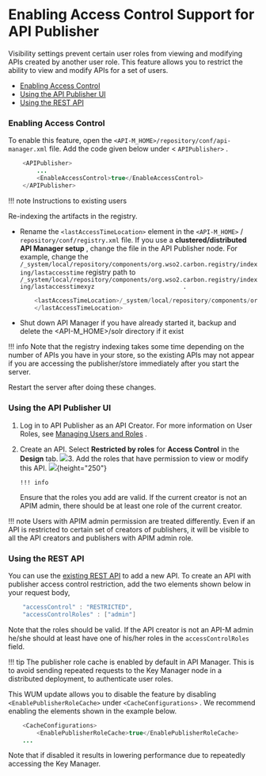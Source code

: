 # Enabling Access Control Support for API Publisher

Visibility settings prevent certain user roles from viewing and modifying APIs created by another user role. This feature allows you to restrict the ability to view and modify APIs for a set of users.

-   [Enabling Access Control](#EnablingAccessControlSupportforAPIPublisher-EnablingAccessControl)
-   [Using the API Publisher UI](#EnablingAccessControlSupportforAPIPublisher-UsingtheAPIPublisherUI)
-   [Using the REST API](#EnablingAccessControlSupportforAPIPublisher-UsingtheRESTAPI)

### Enabling Access Control

To enable this feature, open the `<API-M_HOME>/repository/conf/api-manager.xml` file. Add the code given below under &lt; `APIPublisher>` .

``` java
    <APIPublisher>
        ...
        <EnableAccessControl>true</EnableAccessControl>
    </APIPublisher>
```

!!! note
Instructions to existing users

Re-indexing the artifacts in the registry.

-   Rename the `<lastAccessTimeLocation>` element in the `<API-M_HOME>` / `repository/conf/registry.xml` file. If you use a **clustered/distributed API Manager setup** , change the file in the API Publisher node. For example, change the `/_system/local/repository/components/org.wso2.carbon.registry/indexing/lastaccesstime` registry path to `/_system/local/repository/components/org.wso2.carbon.registry/indexing/lastaccesstimexyz                         .                       `

    ``` java
        <lastAccessTimeLocation>/_system/local/repository/components/org.wso2.carbon.registry/indexing/lastaccesstimexyz
        </lastAccessTimeLocation>
    ```

-   Shut down API Manager if you have already started it, backup and delete the &lt;API-M\_HOME&gt;/solr directory if it exist

!!! info
Note that the registry indexing takes some time depending on the number of APIs you have in your store, so the existing APIs may not appear if you are accessing the publisher/store immediately after you start the server.


Restart the server after doing these changes.

### Using the API Publisher UI

1.  Log in to API Publisher as an API Creator. For more information on User Roles, see [Managing Users and Roles](_Managing_Users_and_Roles_) .
2.  Create an API. Select **Restricted by roles** for **Access Control** in the **Design** tab.
    ![](/assets/attachments/103333516/103333518.png)3.  Add the roles that have permission to view or modify this API.
    ![](/assets/attachments/103333516/103333517.png){height="250"}

        !!! info
    Ensure that the roles you add are valid. If the current creator is not an APIM admin, there should be at least one role of the current creator.


!!! note
Users with APIM admin permission are treated differently. Even if an API is restricted to certain set of creators of publishers, it will be visible to all the API creators and publishers with APIM admin role.


### Using the REST API

You can use the [existing REST API](https://docs.wso2.com/display/AM210/apidocs/publisher/#!/operations#APICollection#apisPost) to add a new API. To create an API with publisher access control restriction, add the two elements shown below in your request body,

``` java
    "accessControl" : "RESTRICTED",
    "accessControlRoles" : ["admin"]
```

Note that the roles should be valid. If the API creator is not an API-M admin he/she should at least have one of his/her roles in the `accessControlRoles` field.

!!! tip
The publisher role cache is enabled by default in API Manager. This is to avoid sending repeated requests to the Key Manager node in a distributed deployment, to authenticate user roles.

This WUM update allows you to disable the feature by disabling `<EnablePublisherRoleCache>` under `<CacheConfigurations>` . We recommend enabling the elements shown in the example below.

``` java
    <CacheConfigurations>
        <EnablePublisherRoleCache>true</EnablePublisherRoleCache>
    ...
```

Note that if disabled it results in lowering performance due to repeatedly accessing the Key Manager.


